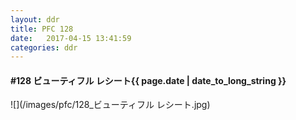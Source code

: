 ```yaml
---
layout: ddr
title: PFC 128
date:   2017-04-15 13:41:59
categories: ddr
---
```


#### **#128** ビューティフル レシート<span class="pull-right">{{ page.date | date_to_long_string }}</span>
![](/images/pfc/128_ビューティフル レシート.jpg)
